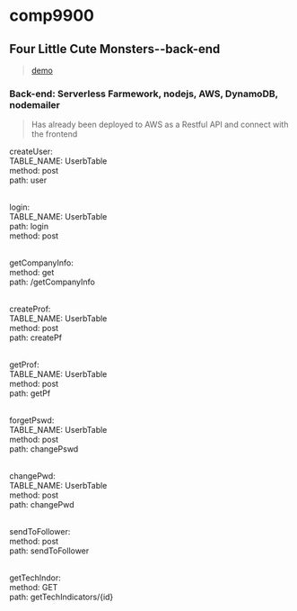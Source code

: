 # comp9900

## Four Little Cute Monsters--back-end

>[demo](https://unswddk.github.io/comp9900/#/)

### Back-end: Serverless Farmework, nodejs, AWS, DynamoDB, nodemailer

> Has already been deployed to AWS as a Restful API and connect with the frontend

createUser:
<br>
TABLE_NAME: UserbTable
<br>method: post
<br>path: user

<br>login: 
<br>TABLE_NAME: UserbTable
<br>path: login
<br>method: post

<br>getCompanyInfo:
<br>method: get
<br>path: /getCompanyInfo
    
<br>createProf:
<br>TABLE_NAME: UserbTable
<br>method: post
<br>path: createPf

<br>getProf:
<br>TABLE_NAME: UserbTable
<br>method: post
<br>path: getPf

<br>forgetPswd:
<br>TABLE_NAME: UserbTable
<br>method: post
<br>path: changePswd

<br>changePwd:
<br>TABLE_NAME: UserbTable
<br>method: post
<br>path: changePwd

<br>sendToFollower:
<br>method: post
<br>path: sendToFollower

<br>getTechIndor:
<br>method: GET
<br>path: getTechIndicators/{id}
